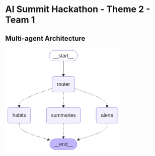 # AI Summit Hackathon - Theme 2 - Team 1


## Multi-agent Architecture
![Multi-agent supervisor architecture](images/graph.png "Built with Langgraph")